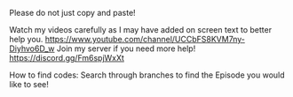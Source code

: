Please do not just copy and paste!

Watch my videos carefully as I may have added on screen text to better help you.
https://www.youtube.com/channel/UCCbFS8KVM7ny-Diyhvo6D_w
Join my server if you need more help!
https://discord.gg/Fm6spjWxXt


How to find codes:
Search through branches to find the Episode you would like to see!
